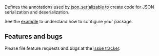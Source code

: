 Defines the annotations used by [json_serializable] to create code for JSON
serialization and deserialization.

See the [example] to understand how to configure your package.

## Features and bugs

Please file feature requests and bugs at the [issue tracker][tracker].

[example]: https://github.com/dart-lang/json_serializable/blob/master/example/README.md
[tracker]: https://github.com/dart-lang/json_serializable/issues
[json_serializable]: https://pub.dartlang.org/packages/json_serializable
